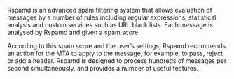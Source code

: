 Rspamd is an advanced spam filtering system that allows evaluation of messages by a number of rules including regular expressions, statistical analysis and custom services such as URL black lists. Each message is analysed by Rspamd and given a spam score.

According to this spam score and the user’s settings, Rspamd recommends an action for the MTA to apply to the message, for example, to pass, reject or add a header. Rspamd is designed to process hundreds of messages per second simultaneously, and provides a number of useful features.

